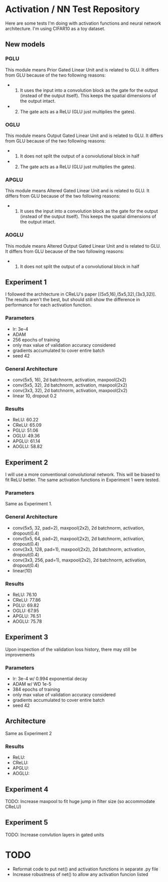 # Activation / NN Test Repository

Here are some tests I'm doing with activation functions and neural network architecture. I'm using CIFAR10 as a toy dataset.

## New models

### PGLU
This module means Prior Gated Linear Unit and is related to GLU. It differs from GLU because of the two following reasons:
- 1) It uses the input into a convolution block as the gate for the output (instead of the output itself). This keeps the spatial dimensions of the output intact.
- 2) The gate acts as a ReLU (GLU just multiplies the gates).

### OGLU
This module means Output Gated Linear Unit and is related to GLU. It differs from GLU because of the two following reasons:
 - 1) It does not split the output of a convolutional block in half
 - 2) The gate acts as a ReLU (GLU just multiplies the gates).

### APGLU
This module means Altered Gated Linear Unit and is related to GLU. It differs from GLU because of the two following reasons:
 - 1) It uses the input into a convolution block as the gate for the output (instead of the output itself). This keeps the spatial dimensions of the output intact.

### AOGLU
This module means Altered Output Gated Linear Unit and is related to GLU. It differs from GLU because of the two following reasons:
- 1) It does not split the output of a convolutional block in half

## Experiment 1
I followed the architecture in CReLU's paper [(5x5,16),(5x5,32),(3x3,32)]. The results aren't the best, but should still show the difference in performance for each activation function.

### Parameters
- lr: 3e-4
- ADAM
- 256 epochs of training
- only max value of validation accuracy considered
- gradients accumulated to cover entire batch
- seed 42

### General Architecture
- conv(5x5, 16), 2d batchnorm, activation, maxpool(2x2)
- conv(5x5, 32), 2d batchnorm, activation, maxpool(2x2)
- conv(3x3, 32), 2d batchnorm, activation, maxpool(2x2)
- linear 10, dropout 0.2

### Results
- ReLU:     60.22
- CReLU:    65.09
- PGLU:     51.06
- OGLU:     49.36
- APGLU:    61.14
- AOGLU:    58.82



## Experiment 2
I will use a more conventional convolutional network. This will be biased to fit ReLU better. The same activation functions in Experiment 1 were tested.

### Parameters
Same as Experiment 1.

### General Architecture
- conv(5x5, 32, pad=2), maxpool(2x2), 2d batchnorm, activation, dropout(0.4)
- conv(5x5, 64, pad=2), maxpool(2x2), 2d batchnorm, activation, dropout(0.4)
- conv(3x3, 128, pad=1), maxpool(2x2), 2d batchnorm, activation, dropout(0.4)
- conv(3x3, 256, pad=1), maxpool(2x2), 2d batchnorm, activation, dropout(0.4)
- linear(10)

### Results
- ReLU:     76.10
- CReLU:    77.86
- PGLU:     69.82
- OGLU:     67.95
- APGLU:    76.51
- AOGLU:    75.78



## Experiment 3
Upon inspection of the validation loss history, there may still be improvements

### Parameters
- lr: 3e-4 w/ 0.994 exponential decay
- ADAM w/ WD 1e-5
- 384 epochs of training
- only max value of validation accuracy considered
- gradients accumulated to cover entire batch
- seed 42

## Architecture
Same as Experiment 2

### Results
- ReLU:     
- CReLU:    
- APGLU:    
- AOGLU:    



## Experiment 4
TODO: Increase maxpool to fit huge jump in filter size (so accommodate CReLU)



## Experiment 5
TODO: Increase convlution layers in gated units



# TODO
 - Reformat code to put net() and activation functions in separate .py file
 - Increase robustness of net() to allow any activation funcion listed
